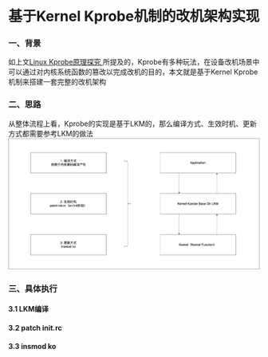 # 基于Kernel Kprobe机制的改机架构实现


### 一、背景
如上文[Linux Kprobe原理探究
](https://tcc0lin.github.io/linux-kprobe%E5%8E%9F%E7%90%86%E6%8E%A2%E7%A9%B6/)所提及的，Kprobe有多种玩法，在设备改机场景中可以通过对内核系统函数的篡改以完成改机的目的，本文就是基于Kernel Kprobe机制来搭建一套完整的改机架构

### 二、思路
从整体流程上看，Kprobe的实现是基于LKM的，那么编译方式、生效时机、更新方式都需要参考LKM的做法
![](https://github.com/tcc0lin/self_pic/blob/main/kprobe.png?raw=true)

### 三、具体执行
#### 3.1 LKM编译
#### 3.2 patch init.rc
#### 3.3 insmod ko
